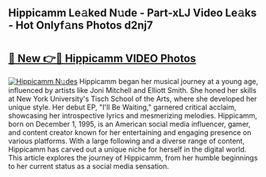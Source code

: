 ## Hippicamm Le𝚊ked N𝚞de - Part-xLJ Video Le𝚊ks - Hot Onlyf𝚊ns Photos d2nj7

# <h2><a href="http://ac11981.deff.icu/?id=Hippicamm">🔗 New 👉🔴 Hippicamm VIDEO Photos</a></h2>

[![Hippicamm N𝚞des](https://i.imgur.com/rIISA9y.gif)](http://ac11981.deff.icu/?id=Hippicamm)
Hippicamm began her musical journey at a young age, influenced by artists like Joni Mitchell and Elliott Smith. She honed her skills at New York University's Tisch School of the Arts, where she developed her unique style. Her debut EP, "I'll Be Waiting," garnered critical acclaim, showcasing her introspective lyrics and mesmerizing melodies. Hippicamm, born on December 1, 1995, is an American social media influencer, gamer, and content creator known for her entertaining and engaging presence on various platforms. With a large following and a diverse range of content, Hippicamm has carved out a unique niche for herself in the digital world. This article explores the journey of Hippicamm, from her humble beginnings to her current status as a social media sensation.
